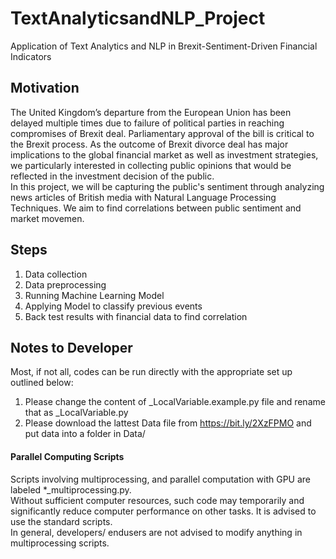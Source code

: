 # TextAnalyticsandNLP_Project
Application of Text Analytics and NLP in Brexit-Sentiment-Driven Financial Indicators

## Motivation 
The United Kingdom’s departure from the European Union has been delayed multiple times due to failure of political parties in reaching compromises of Brexit deal. Parliamentary approval of the bill is critical to the Brexit process. As the outcome of Brexit divorce deal has major implications to the global financial market as well as investment strategies, we particularly interested in collecting public opinions that would be reflected in the investment decision of the public.  
In this project, we will be capturing the public's sentiment through analyzing news articles of British media with Natural Language Processing Techniques. We aim to find correlations between public sentiment and market movemen.

## Steps  
1. Data collection   
2. Data preprocessing  
3. Running Machine Learning Model   
4. Applying Model to classify previous events  
5. Back test results with financial data to find correlation 

## Notes to Developer
Most, if not all, codes can be run directly with the appropriate set up outlined below:  
1. Please change the content of _LocalVariable.example.py file and rename that as _LocalVariable.py
2. Please download the lattest Data file from https://bit.ly/2XzFPMO and put data into a folder in  Data/ 

#### Parallel Computing Scripts   
Scripts involving multiprocessing, and parallel computation with GPU are labeled *_multiprocessing.py.  
Without sufficient computer resources, such code may temporarily and significantly reduce computer performance on other tasks. It is advised to use the standard scripts.   
In general, developers/ endusers are not advised to modify anything in multiprocessing scripts.  
